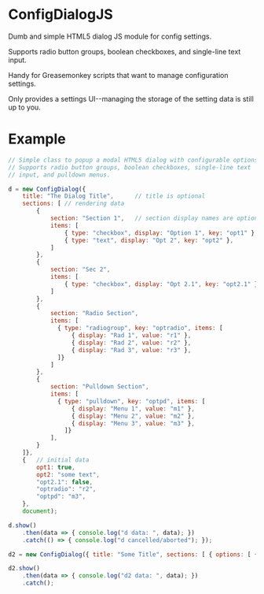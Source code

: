 ConfigDialogJS
==============

Dumb and simple HTML5 dialog JS module for config settings.

Supports radio button groups, boolean checkboxes, and single-line text
input.

Handy for Greasemonkey scripts that want to manage configuration settings.

Only provides a settings UI--managing the storage of the setting data is
still up to you.


Example
=======

```js
// Simple class to popup a modal HTML5 dialog with configurable options.
// Supports radio button groups, boolean checkboxes, single-line text
// input, and pulldown menus.

d = new ConfigDialog({
    title: "The Dialog Title",      // title is optional
    sections: [ // rendering data
        {
            section: "Section 1",   // section display names are optional
            items: [
                { type: "checkbox", display: "Option 1", key: "opt1" },
                { type: "text", display: "Opt 2", key: "opt2" },
            ]
        },
        {
            section: "Sec 2",
            items: [
                { type: "checkbox", display: "Opt 2.1", key: "opt2.1" }
            ]
        },
        {
            section: "Radio Section",
            items: [
              { type: "radiogroup", key: "optradio", items: [
                  { display: "Rad 1", value: "r1" },
                  { display: "Rad 2", value: "r2" },
                  { display: "Rad 3", value: "r3" },
              ]}
            ]
        },
        {
            section: "Pulldown Section",
            items: [
              { type: "pulldown", key: "optpd", items: [
                  { display: "Menu 1", value: "m1" },
                  { display: "Menu 2", value: "m2" },
                  { display: "Menu 3", value: "m3" },
                ]}
            ],
        }
    ]},
    {   // initial data
        opt1: true,
        opt2: "some text",
        "opt2.1": false,
        "optradio": "r2",
        "optpd": "m3",
    },
    document);

d.show()
    .then(data => { console.log("d data: ", data); })
    .catch(() => { console.log("d cancelled/aborted"); });

d2 = new ConfigDialog({ title: "Some Title", sections: [ { options: [ { display: "Thing 1", key: "thingval" } ] } ] }, {}, document);

d2.show()
    .then(data => { console.log("d2 data: ", data); })
    .catch();
```
